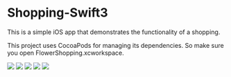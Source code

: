 # Shopping-Swift3

This is a simple iOS app that demonstrates the functionality of a shopping.

This project uses CocoaPods for managing its dependencies. So make sure you open FlowerShopping.xcworkspace.

<blockquote class="imgur-embed-pub" lang="en" data-id="a/PzWbq"><a href="//imgur.com/PzWbq"></a></blockquote><script async src="//s.imgur.com/min/embed.js" charset="utf-8"></script>
<img src="http://i.imgur.com/ThwgxDF.png"> 
<img src="http://i.imgur.com/ar831uj.png"> <img src="http://i.imgur.com/Lk1hj7u.png"> 
<img src="http://i.imgur.com/ar831uj.png"> <img src="http://i.imgur.com/We8Nkra.png">
